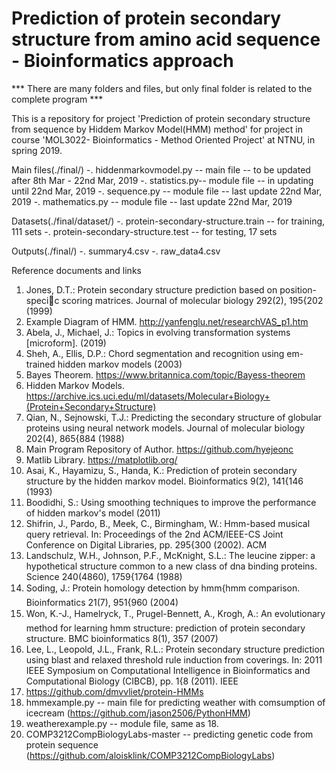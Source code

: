 # Prediction of protein secondary structure from amino acid sequence - Bioinformatics approach
*** There are many folders and files, but only final folder is related to the complete program ***

This is a repository for project 'Prediction of protein secondary structure from sequence by Hiddem Markov Model(HMM) method' for project in course 'MOL3022- Bioinformatics - Method Oriented Project' at NTNU, in spring 2019. 

Main files(./final/)
-. hiddenmarkovmodel.py  -- main file -- to be updated after 8th Mar - 22nd Mar, 2019
-. statistics.py-- module file -- in updating until 22nd Mar, 2019 
-. sequence.py -- module file -- last update 22nd Mar, 2019
-. mathematics.py -- module file -- last update 22nd Mar, 2019

Datasets(./final/dataset/)
-. protein-secondary-structure.train -- for training, 111 sets
-. protein-secondary-structure.test -- for testing, 17 sets

Outputs(./final/)
-. summary4.csv
-. raw_data4.csv

Reference documents and links
1. Jones, D.T.: Protein secondary structure prediction based on position-specic scoring matrices. Journal of
molecular biology 292(2), 195{202 (1999)
2. Example Diagram of HMM. http://yanfenglu.net/researchVAS_p1.htm
3. Abela, J., Michael, J.: Topics in evolving transformation systems [microform]. (2019)
4. Sheh, A., Ellis, D.P.: Chord segmentation and recognition using em-trained hidden markov models (2003)
5. Bayes Theorem. https://www.britannica.com/topic/Bayess-theorem
6. Hidden Markov Models.
https://archive.ics.uci.edu/ml/datasets/Molecular+Biology+(Protein+Secondary+Structure)
7. Qian, N., Sejnowski, T.J.: Predicting the secondary structure of globular proteins using neural network models.
Journal of molecular biology 202(4), 865{884 (1988)
8. Main Program Repository of Author. https://github.com/hyejeonc
9. Matlib Library. https://matplotlib.org/
10. Asai, K., Hayamizu, S., Handa, K.: Prediction of protein secondary structure by the hidden markov model.
Bioinformatics 9(2), 141{146 (1993)
11. Boodidhi, S.: Using smoothing techniques to improve the performance of hidden markov's model (2011)
12. Shifrin, J., Pardo, B., Meek, C., Birmingham, W.: Hmm-based musical query retrieval. In: Proceedings of the
2nd ACM/IEEE-CS Joint Conference on Digital Libraries, pp. 295{300 (2002). ACM
13. Landschulz, W.H., Johnson, P.F., McKnight, S.L.: The leucine zipper: a hypothetical structure common to a
new class of dna binding proteins. Science 240(4860), 1759{1764 (1988)
14. Soding, J.: Protein homology detection by hmm{hmm comparison. Bioinformatics 21(7), 951{960 (2004)
15. Won, K.-J., Hamelryck, T., Prugel-Bennett, A., Krogh, A.: An evolutionary method for learning hmm structure:
prediction of protein secondary structure. BMC bioinformatics 8(1), 357 (2007)
16. Lee, L., Leopold, J.L., Frank, R.L.: Protein secondary structure prediction using blast and relaxed threshold rule
induction from coverings. In: 2011 IEEE Symposium on Computational Intelligence in Bioinformatics and
Computational Biology (CIBCB), pp. 1{8 (2011). IEEE
17. https://github.com/dmvvliet/protein-HMMs
18. hmmexample.py -- main file for predicting weather with comsumption of icecream (https://github.com/jason2506/PythonHMM)
19. weatherexample.py -- module file, same as 18.
20. COMP3212CompBiologyLabs-master -- predicting genetic code from protein sequence (https://github.com/aloisklink/COMP3212CompBiologyLabs)
